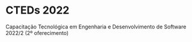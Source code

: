 # CTEDs 2022

Capacitação Tecnológica em Engenharia e Desenvolvimento de Software 2022/2 (2º oferecimento)
